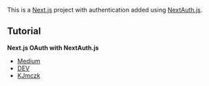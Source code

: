 This is a [Next.js](https://nextjs.org/) project with authentication added using [NextAuth.js](https://github.com/iaincollins/next-auth).

## Tutorial

**Next.js OAuth with NextAuth.js**

- [Medium](https://medium.com/@kjmczk)
- [DEV](https://dev.to/kjmczk)
- [KJmczk](https://kjmczk.dev/blog/)
